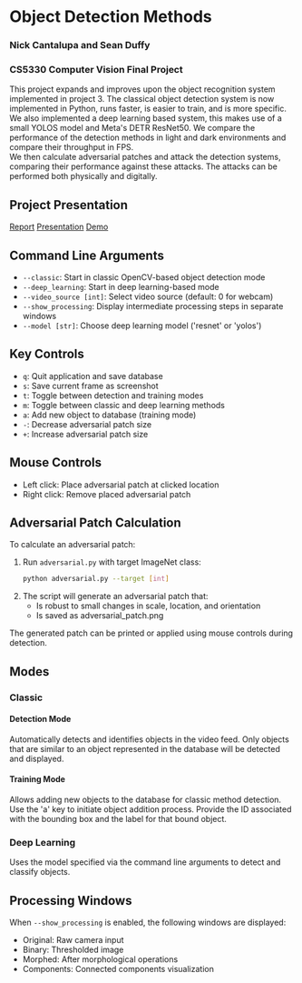 # Object Detection Methods
### Nick Cantalupa and Sean Duffy
### CS5330 Computer Vision Final Project

This project expands and improves upon the object recognition system implemented in project 3.
The classical object detection system is now implemented in Python, runs faster, is easier to train, and is more specific.
We also implemented a deep learning based system, this makes use of a small YOLOS model and Meta's DETR ResNet50.
We compare the performance of the detection methods in light and dark environments and compare their throughput in FPS.  
We then calculate adversarial patches and attack the detection systems, comparing their performance against these attacks.
The attacks can be performed both physically and digitally.  

## Project Presentation

[Report](reports/final_report.pdf)
[Presentation](reports/presentation.pdf)
[Demo](https://drive.google.com/file/d/16zuR5_MeYEpabxJIyhwkWrJ2kQpBJ-wd/view?usp=sharing)

## Command Line Arguments

- `--classic`: Start in classic OpenCV-based object detection mode
- `--deep_learning`: Start in deep learning-based mode
- `--video_source [int]`: Select video source (default: 0 for webcam)
- `--show_processing`: Display intermediate processing steps in separate windows
- `--model [str]`: Choose deep learning model ('resnet' or 'yolos')

## Key Controls

- `q`: Quit application and save database
- `s`: Save current frame as screenshot
- `t`: Toggle between detection and training modes
- `m`: Toggle between classic and deep learning methods
- `a`: Add new object to database (training mode)
- `-`: Decrease adversarial patch size
- `+`: Increase adversarial patch size

## Mouse Controls

- Left click: Place adversarial patch at clicked location
- Right click: Remove placed adversarial patch

## Adversarial Patch Calculation

To calculate an adversarial patch:

1. Run `adversarial.py` with target ImageNet class:
   ```bash
   python adversarial.py --target [int]
   ```
2. The script will generate an adversarial patch that:
    - Is robust to small changes in scale, location, and orientation
    - Is saved as adversarial_patch.png

The generated patch can be printed or applied using mouse controls during detection.

## Modes

### Classic

#### Detection Mode

Automatically detects and identifies objects in the video feed.
Only objects that are similar to an object represented in the database will be detected and displayed.

#### Training Mode

Allows adding new objects to the database for classic method detection. Use the 'a' key to initiate object addition
process. Provide the ID associated with the bounding box and the label for that bound object.

### Deep Learning

Uses the model specified via the command line arguments to detect and classify objects.

## Processing Windows

When `--show_processing` is enabled, the following windows are displayed:

- Original: Raw camera input
- Binary: Thresholded image
- Morphed: After morphological operations
- Components: Connected components visualization


